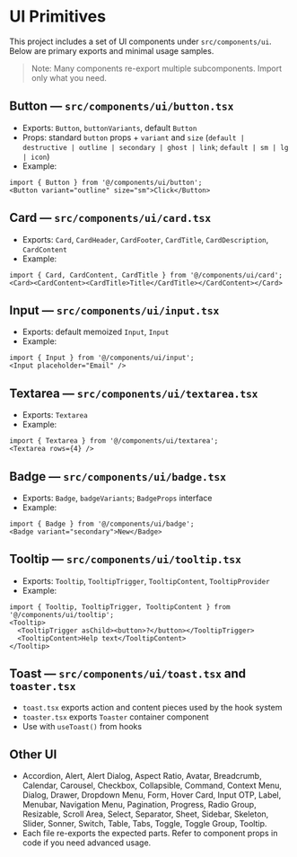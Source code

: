 # UI Primitives

This project includes a set of UI components under `src/components/ui`. Below are primary exports and minimal usage samples.

> Note: Many components re-export multiple subcomponents. Import only what you need.

## Button — `src/components/ui/button.tsx`
- Exports: `Button`, `buttonVariants`, default `Button`
- Props: standard `button` props + `variant` and `size` (`default | destructive | outline | secondary | ghost | link`; `default | sm | lg | icon`)
- Example:
```tsx
import { Button } from '@/components/ui/button';
<Button variant="outline" size="sm">Click</Button>
```

## Card — `src/components/ui/card.tsx`
- Exports: `Card`, `CardHeader`, `CardFooter`, `CardTitle`, `CardDescription`, `CardContent`
- Example:
```tsx
import { Card, CardContent, CardTitle } from '@/components/ui/card';
<Card><CardContent><CardTitle>Title</CardTitle></CardContent></Card>
```

## Input — `src/components/ui/input.tsx`
- Exports: default memoized `Input`, `Input`
- Example:
```tsx
import { Input } from '@/components/ui/input';
<Input placeholder="Email" />
```

## Textarea — `src/components/ui/textarea.tsx`
- Exports: `Textarea`
- Example:
```tsx
import { Textarea } from '@/components/ui/textarea';
<Textarea rows={4} />
```

## Badge — `src/components/ui/badge.tsx`
- Exports: `Badge`, `badgeVariants`; `BadgeProps` interface
- Example:
```tsx
import { Badge } from '@/components/ui/badge';
<Badge variant="secondary">New</Badge>
```

## Tooltip — `src/components/ui/tooltip.tsx`
- Exports: `Tooltip`, `TooltipTrigger`, `TooltipContent`, `TooltipProvider`
- Example:
```tsx
import { Tooltip, TooltipTrigger, TooltipContent } from '@/components/ui/tooltip';
<Tooltip>
  <TooltipTrigger asChild><button>?</button></TooltipTrigger>
  <TooltipContent>Help text</TooltipContent>
</Tooltip>
```

## Toast — `src/components/ui/toast.tsx` and `toaster.tsx`
- `toast.tsx` exports action and content pieces used by the hook system
- `toaster.tsx` exports `Toaster` container component
- Use with `useToast()` from hooks

## Other UI
- Accordion, Alert, Alert Dialog, Aspect Ratio, Avatar, Breadcrumb, Calendar, Carousel, Checkbox, Collapsible, Command, Context Menu, Dialog, Drawer, Dropdown Menu, Form, Hover Card, Input OTP, Label, Menubar, Navigation Menu, Pagination, Progress, Radio Group, Resizable, Scroll Area, Select, Separator, Sheet, Sidebar, Skeleton, Slider, Sonner, Switch, Table, Tabs, Toggle, Toggle Group, Tooltip.
- Each file re-exports the expected parts. Refer to component props in code if you need advanced usage.